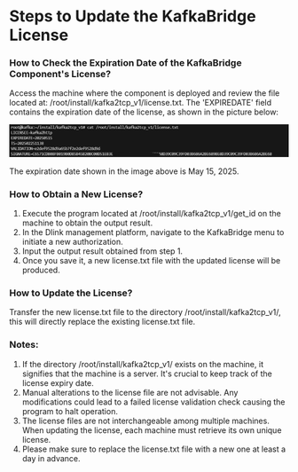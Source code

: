 # Steps to Update the KafkaBridge License
### How to Check the Expiration Date of the KafkaBridge Component's License?

Access the machine where the component is deployed and review the file located at: /root/install/kafka2tcp_v1/license.txt. The 'EXPIREDATE' field contains the expiration date of the license, as shown in the picture below:

![License](img/License.png "License.png")

The expiration date shown in the image above is May 15, 2025.

### How to Obtain a New License?

1. Execute the program located at /root/install/kafka2tcp_v1/get_id on the machine to obtain the output result.
2. In the Dlink management platform, navigate to the KafkaBridge menu to initiate a new authorization.
3. Input the output result obtained from step 1.
4. Once you save it, a new license.txt file with the updated license will be produced.

### How to Update the License?

Transfer the new license.txt file to the directory /root/install/kafka2tcp_v1/, this will directly replace the existing license.txt file.

### Notes:

1. If the directory /root/install/kafka2tcp_v1/ exists on the machine, it signifies that the machine is a server. It's crucial to keep track of the license expiry date.
2. Manual alterations to the license file are not advisable. Any modifications could lead to a failed license validation check causing the program to halt operation.
3. The license files are not interchangeable among multiple machines. When updating the license, each machine must retrieve its own unique license.
4. Please make sure to replace the license.txt file with a new one at least a day in advance.
